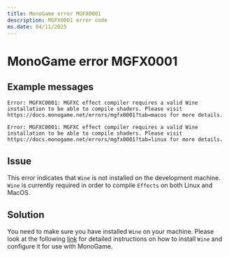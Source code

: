 ```yaml
---
title: MonoGame error MGFX0001
description: MGFX0001 error code
ms.date: 04/11/2025
---
```

# MonoGame error MGFX0001

## Example messages

```
Error: MGFXC0001: MGFXC effect compiler requires a valid Wine installation to be able to compile shaders. Please visit https://docs.monogame.net/errors/mgfx0001?tab=macos for more details.
```

```
Error: MGFXC0001: MGFXC effect compiler requires a valid Wine installation to be able to compile shaders. Please visit https://docs.monogame.net/errors/mgfx0001?tab=linux for more details.
```

## Issue

This error indicates that `Wine` is not installed on the development machine. `Wine` is currently required in order to compile `Effects` on both Linux and MacOS.

## Solution

You need to make sure you have installed `Wine` on your machine. 
Please look at the following [link](https://docs.monogame.net/articles/tutorials/building_2d_games/02_getting_started/?tabs=macos#setup-wine-for-effect-compilation-macos-and-linux-only) for detailed instructions on how to install `Wine` and configure it for use with MonoGame.
